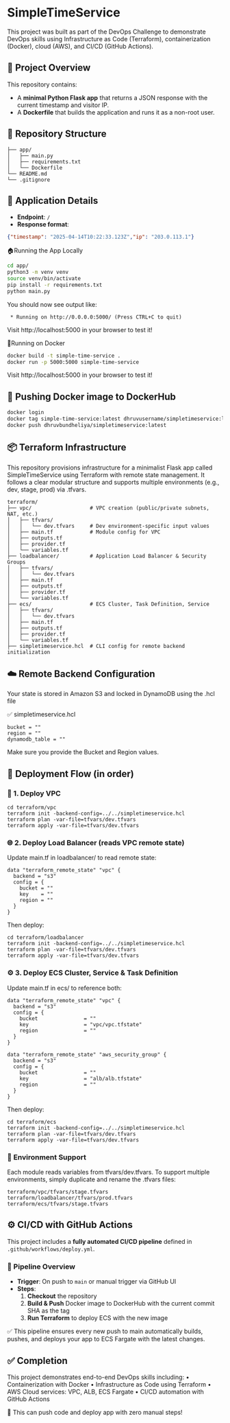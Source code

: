 # SimpleTimeService
This project was built as part of the DevOps Challenge to demonstrate DevOps skills using Infrastructure as Code (Terraform), containerization (Docker), cloud (AWS), and CI/CD (GitHub Actions).

## 🧠 Project Overview

This repository contains:
- A **minimal Python Flask app** that returns a JSON response with the current timestamp and visitor IP.
- A **Dockerfile** that builds the application and runs it as a non-root user.

## 📁 Repository Structure

```aiignore
├── app/
│   ├── main.py
│   ├── requirements.txt
│   └── Dockerfile
└── README.md
└── .gitignore
```

## 🚀 Application Details

- **Endpoint**: `/`
- **Response format**:
```json
{"timestamp": "2025-04-14T10:22:33.123Z","ip": "203.0.113.1"}
```

🏠Running the App Locally
```bash
cd app/
python3 -m venv venv
source venv/bin/activate
pip install -r requirements.txt
python main.py
```

You should now see output like:
```aiignore
 * Running on http://0.0.0.0:5000/ (Press CTRL+C to quit)
```
Visit http://localhost:5000 in your browser to test it!

🐳Running on Docker
```bash
docker build -t simple-time-service .
docker run -p 5000:5000 simple-time-service
```
Visit http://localhost:5000 in your browser to test it!

## 🐳 Pushing Docker image to DockerHub

```bash
docker login
docker tag simple-time-service:latest dhruvusername/simpletimeservice:latest
docker push dhruvbundheliya/simpletimeservice:latest
```
## 📦 Terraform Infrastructure

This repository provisions infrastructure for a minimalist Flask app called SimpleTimeService using Terraform with remote state management. It follows a clear modular structure and supports multiple environments (e.g., dev, stage, prod) via .tfvars.

```aiignore
terraform/
├── vpc/                   # VPC creation (public/private subnets, NAT, etc.)
│   ├── tfvars/
│   │   └── dev.tfvars     # Dev environment-specific input values
│   ├── main.tf            # Module config for VPC
│   ├── outputs.tf
│   ├── provider.tf
│   └── variables.tf
├── loadbalancer/          # Application Load Balancer & Security Groups
│   ├── tfvars/
│   │   └── dev.tfvars
│   ├── main.tf
│   ├── outputs.tf
│   ├── provider.tf
│   └── variables.tf
├── ecs/                   # ECS Cluster, Task Definition, Service
│   ├── tfvars/
│   │   └── dev.tfvars
│   ├── main.tf
│   ├── outputs.tf
│   ├── provider.tf
│   └── variables.tf
├── simpletimeservice.hcl  # CLI config for remote backend initialization
```

## ☁️ Remote Backend Configuration

Your state is stored in Amazon S3 and locked in DynamoDB using the .hcl file

✅ simpletimeservice.hcl
```aiignore
bucket = ""
region = ""
dynamodb_table = ""
```

Make sure you provide the Bucket and Region values.

## 🚀 Deployment Flow (in order)

### 🧱 1. Deploy VPC

```aiignore
cd terraform/vpc
terraform init -backend-config=../../simpletimeservice.hcl
terraform plan -var-file=tfvars/dev.tfvars
terraform apply -var-file=tfvars/dev.tfvars
```

### 🌐 2. Deploy Load Balancer (reads VPC remote state)

Update main.tf in loadbalancer/ to read remote state:

```aiignore
data "terraform_remote_state" "vpc" {
  backend = "s3"
  config = {
    bucket = ""
    key    = ""
    region = ""
  }
}
```
Then deploy:
```aiignore
cd terraform/loadbalancer
terraform init -backend-config=../../simpletimeservice.hcl
terraform plan -var-file=tfvars/dev.tfvars
terraform apply -var-file=tfvars/dev.tfvars
```

### ⚙️ 3. Deploy ECS Cluster, Service & Task Definition

Update main.tf in ecs/ to reference both:

```aiignore
data "terraform_remote_state" "vpc" {
  backend = "s3"
  config = {
    bucket               = ""
    key                  = "vpc/vpc.tfstate"
    region               = ""
  }
}

data "terraform_remote_state" "aws_security_group" {
  backend = "s3"
  config = {
    bucket               = ""
    key                  = "alb/alb.tfstate"
    region               = ""
  }
}
```
Then deploy:
```aiignore
cd terraform/ecs
terraform init -backend-config=../../simpletimeservice.hcl
terraform plan -var-file=tfvars/dev.tfvars
terraform apply -var-file=tfvars/dev.tfvars
```

### 🎯 Environment Support

Each module reads variables from tfvars/dev.tfvars. To support multiple environments, simply duplicate and rename the .tfvars files:

```aiignore
terraform/vpc/tfvars/stage.tfvars
terraform/loadbalancer/tfvars/prod.tfvars
terraform/ecs/tfvars/stage.tfvars
```

## ⚙️ CI/CD with GitHub Actions

This project includes a **fully automated CI/CD pipeline** defined in `.github/workflows/deploy.yml`.

### 🔄 Pipeline Overview

- **Trigger**: On push to `main` or manual trigger via GitHub UI
- **Steps**:
    1. **Checkout** the repository
    2. **Build & Push** Docker image to DockerHub with the current commit SHA as the tag
    3. **Run Terraform** to deploy ECS with the new image

✅ This pipeline ensures every new push to main automatically builds, pushes, and deploys your app to ECS Fargate with the latest changes.

## ✅ Completion

This project demonstrates end-to-end DevOps skills including:
•	Containerization with Docker
•	Infrastructure as Code using Terraform
•	AWS Cloud services: VPC, ALB, ECS Fargate
•	CI/CD automation with GitHub Actions

🎯 This can push code and deploy app with zero manual steps!
